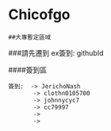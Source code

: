 # Chicofgo

```
##大專暫定區域
```
###請先遷到
ex簽到: githubId

####簽到區
```
簽到:  -> JerichoNash
       -> clothn0105700
       -> johnnycyc7
       -> cc79997
       ->
       ->
```
